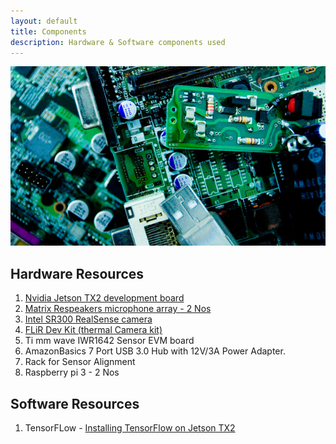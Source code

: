 ```yaml
---
layout: default
title: Components
description: Hardware & Software components used
---
```

![Components](components.png)

## Hardware Resources

1. [Nvidia Jetson TX2 development board](Jetson_Into.md)
2. [Matrix Respeakers microphone array - 2 Nos](Matrix_Intro.md)
3. [Intel SR300 RealSense camera](SR300_Intro.md)
4. [FLiR Dev Kit (thermal Camera kit)](Flir_Dev_Intro.md)
5. Ti mm wave IWR1642 Sensor EVM board
6. AmazonBasics 7 Port USB 3.0 Hub with 12V/3A Power Adapter.
7. Rack for Sensor Alignment
8. Raspberry pi 3  - 2 Nos

## Software Resources

1. TensorFLow - [Installing TensorFlow on Jetson TX2](https://github.com/jetsonhacks/installTensorFlowTX2)
